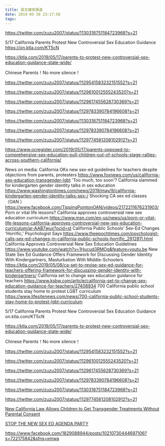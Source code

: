 ```yaml
---
title: 英文媒体报道
date: 2019-05-30 23:17:58
tags:
---
```


https://twitter.com/zuzu2007/status/1130318751184723968?s=21

5/17 California Parents Protest New Controversial Sex Education Guidance https://on.ktla.com/KT5cN 

https://ktla.com/2019/05/17/parents-to-protest-new-controversial-sex-education-guidance-state-wide/

Chinese Parents！No more silence！

https://twitter.com/zuzu2007/status/1129541583232151552?s=21

https://twitter.com/zuzu2007/status/1129610012555243520?s=21

https://twitter.com/zuzu2007/status/1129617455628730369?s=21

https://twitter.com/zuzu2007/status/1129783390784196608?s=21

https://twitter.com/zuzu2007/status/1130318751184723968?s=21

https://twitter.com/zuzu2007/status/1129783390784196608?s=21

https://twitter.com/zuzu2007/status/1129774561208102912?s=21

https://www.ocregister.com/2019/05/17/parents-opposed-to-comprehensive-sex-education-pull-children-out-of-schools-stage-rallies-across-southern-california/

News on media:
California OKs new sex-ed guidelines for teachers despite objections from parents, protesters
https://www.foxnews.com/us/california-sex-education-transgender-lgbt
'Too much, too soon'? California slammed for kindergarten gender identity talks in sex education
https://www.washingtontimes.com/news/2019/may/9/california-kindergarten-gender-identity-talks-sex-/
Shocking CA sex ed classes （OAN ）
https://www.facebook.com/TippingPointonOAN/videos/2172211676231903/
Porn or vital life lessons? California approves controversial new sex education curriculum
https://www.msn.com/en-us/news/us/porn-or-vital-life-lessons-california-approves-controversial-new-sex-education-curriculum/ar-AAB7wux?ocid=st
California Public Schools’ Sex-Ed Changes ‘Horrific,’ Psychologist Says
https://www.theepochtimes.com/psychologist-calls-sex-ed-changes-in-california-public-schools-horrific_2912811.html
California Approves Controversial New Sex Education Guidelines
https://www.youtube.com/watch?v=1Hucud3RMOg&feature=youtu.be
New State Sex Ed Guidance Offers Framework for Discussing Gender Identity With Kindergartners, Masturbation With Middle-Schoolers
https://ktla.com/2019/05/08/ca-set-to-revise-sex-ed-guidance-for-teachers-offering-framework-for-discussing-gender-identity-with-kindergartners/
California set to change sex education guidance for teachers
https://www.ksbw.com/article/california-set-to-change-sex-education-guidance-for-teachers/27408934
700 California public school students stay home to protest LGBT curriculum
https://www.lifesitenews.com/news/700-california-public-school-students-stay-home-to-protest-lgbt-curriculum

5/17 California Parents Protest New Controversial Sex Education Guidance on.ktla.com/KT5cN 

https://ktla.com/2019/05/17/parents-to-protest-new-controversial-sex-education-guidance-state-wide/

Chinese Parents！No more silence！

https://twitter.com/zuzu2007/status/1129541583232151552?s=21

https://twitter.com/zuzu2007/status/1129610012555243520?s=21

https://twitter.com/zuzu2007/status/1129617455628730369?s=21

https://twitter.com/zuzu2007/status/1129783390784196608?s=21

https://twitter.com/zuzu2007/status/1130318751184723968?s=21

https://twitter.com/zuzu2007/status/1129774561208102912?s=21


[New California Law Allows Children to Get Transgender Treatments Without Parental Consent](https://townhall.com/tipsheet/briannaheldt/2018/09/27/new-california-law-allows-children-to-get-transgender-treatments-without-parental-consent-n2522928)

[STOP THE NEW SEX ED AGENDA PARTY](https://stopwynnesexed.ca/)

https://www.facebook.com/1829088944/posts/10210730444697106?s=722175842&sfns=xmwa